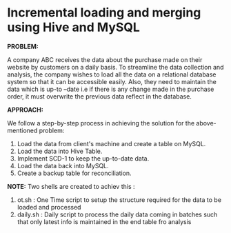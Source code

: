# **Incremental loading and merging using Hive and MySQL**

**PROBLEM:**

A company ABC receives the data about the purchase made on their website by customers on a daily basis. To streamline the data collection and analysis, the company wishes to load all the data on a relational database system so that it can be accessible easily. Also, they need to maintain the data which is up-to –date i.e if there is any change made in the purchase order, it must overwrite the previous data reflect in the database. 

**APPROACH:** 

We follow a step-by-step process in achieving the solution for the above-mentioned problem: 

1. Load the data from client's machine and create a table on MySQL. 
2. Load the data into Hive Table. 
3. Implement SCD-1 to keep the up-to-date data. 
4. Load the data back into MySQL. 
5. Create a backup table for reconciliation. 

**NOTE:**
Two shells are created to achiev this :
1. ot.sh : One Time script to setup the structure required for the data to be loaded and processed
2. daily.sh : Daily script to process the daily data coming in batches such that only latest info is maintained in the end table fro analysis
